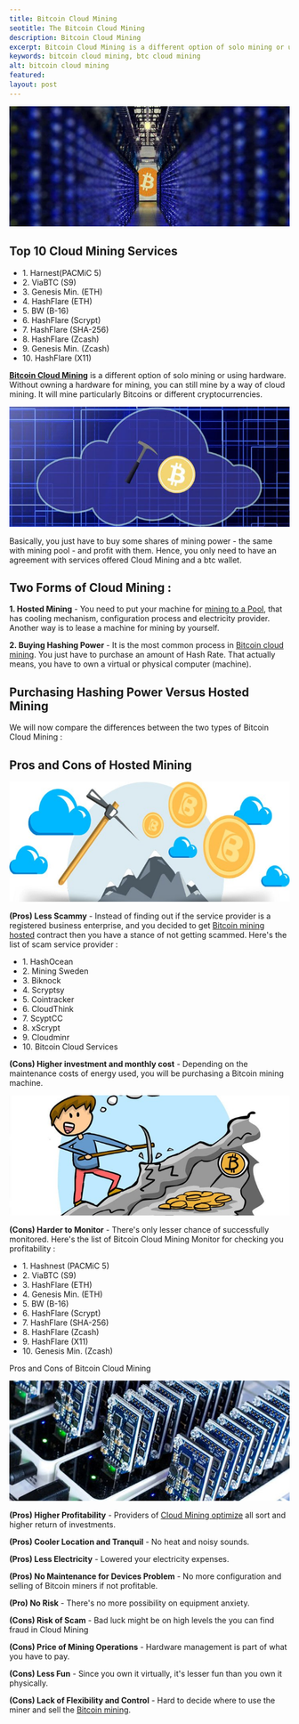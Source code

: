 ```yaml
---
title: Bitcoin Cloud Mining
seotitle: The Bitcoin Cloud Mining
description: Bitcoin Cloud Mining
excerpt: Bitcoin Cloud Mining is a different option of solo mining or using hardware.
keywords: bitcoin cloud mining, btc cloud mining
alt: bitcoin cloud mining
featured: 
layout: post
---
```


<p><center><img src="/images/cloud-servers.jpg" alt="cloud-servers"/></center></p>
<h2>Top 10 Cloud Mining Services</h2>
<ul>
<li>1. Harnest(PACMiC 5)</li>
<li>2. ViaBTC (S9)</li>
<li>3. Genesis Min. (ETH)</li>
<li>4. HashFlare (ETH)</li>
<li>5. BW (B-16)</li>
<li>6. HashFlare (Scrypt)</li>
<li>7. HashFlare (SHA-256)</li>
<li>8. HashFlare (Zcash)</li>
<li>9. Genesis Min. (Zcash)</li>
<li>10. HashFlare (X11)</li>
</ul>

<p><strong><a href="/what-is-bitcoin/">Bitcoin  Cloud Mining</a></strong>  is a different option of solo mining or using hardware. Without owning a hardware for mining, you can still mine by a way of cloud mining. It will mine particularly Bitcoins or different cryptocurrencies. </p>

<p><center><img src="/images/mining-cloud-btc.jpg" alt="mining-cloud-btc"/></center></p>

<p>Basically, you just have to buy some shares of mining power - the same with mining pool - and profit with them. Hence, you only need to have an agreement with services offered Cloud Mining and a btc wallet.</p>

<h2>Two Forms of Cloud Mining :</h2>

<p><strong>1.  Hosted Mining</strong> - You need to put your machine for <a href="/bitcoin-miner-SP20-jackson/">mining to a Pool</a>, that has cooling mechanism, configuration process and electricity provider. Another way is to lease a machine for mining by yourself.</p>

<p><strong>2. Buying Hashing Power</strong> - It is the most common process in <a href="/bitcoin-miner-antminer-s9/">Bitcoin cloud mining</a>. You just have to purchase an amount of Hash Rate. That actually means, you have to own a virtual or physical computer (machine).</p>

<p><h2>Purchasing Hashing Power Versus Hosted Mining</h2></p>

<p>We will now compare the differences between the two types of Bitcoin Cloud Mining :</p>

<h2>Pros and Cons of Hosted Mining </h2>

<p><center><img src="/images/cloud-btc-mining.jpg" alt="cloud-btc-mining"/></center></p>

<p><strong>(Pros) Less Scammy</strong> - Instead of finding out if the service provider is a registered business enterprise, and you decided to get <a href="/how-to-mine-bitcoins/">Bitcoin mining hosted</a> contract then you have a stance of not getting scammed. Here's the list of scam service provider :</p>
<ul>
<li>1. HashOcean</li>
<li>2. Mining Sweden</li>
<li>3. Biknock</li>
<li>4. Scryptsy</li>
<li>5. Cointracker</li>
<li>6. CloudThink</li>
<li>7. ScyptCC</li>
<li>8. xScrypt</li>
<li>9. Cloudminr</li>
<li>10. Bitcoin Cloud Services</li>
</ul>
<p><strong>(Cons) Higher investment and monthly cost</strong> - Depending on the maintenance costs of energy used, you will be purchasing a Bitcoin mining machine.</p>

<p><center><img src="/images/bitcoin-miner.jpg" alt="bitcoin-miner"/></center></p>

<p><strong>(Cons) Harder to Monitor</strong> - There's only lesser chance of successfully monitored. Here's the list of Bitcoin Cloud Mining Monitor for checking you profitability :</p>
<ul>
<li>1. Hashnest (PACMiC 5)</li>
<li>2. ViaBTC (S9)</li>
<li>3. HashFlare (ETH)</li>
<li>4. Genesis Min. (ETH)</li>
<li>5. BW (B-16)</li>
<li>6. HashFlare (Scrypt)</li>
<li>7. HashFlare (SHA-256)</li>
<li>8. HashFlare (Zcash)</li>
<li>9. HashFlare (X11)</li>
<li>10.  Genesis Min. (Zcash)</li>
</ul>
Pros and Cons of Bitcoin Cloud Mining

<p><center><img src="/images/btc-cloud-server.jpg" alt="btc-cloud-server"/></center></p>

<p><strong>(Pros) Higher Profitability</strong> - Providers of <a href="/irb-warns-against-bitcoin-breaks-usd-1000/">Cloud Mining optimize</a> all sort and higher return of investments.</p>

<p><strong>(Pros) Cooler Location and Tranquil</strong> - No heat and noisy sounds.</p>

<p><strong>(Pros) Less Electricity</strong> - Lowered your electricity expenses.</p>

<p><strong>(Pros) No Maintenance for Devices Problem</strong> - No more configuration and selling of Bitcoin miners if not profitable.</p>

<p><strong>(Pro) No Risk</strong> - There's no more possibility on equipment anxiety.</p>

<p><strong>(Cons) Risk of Scam</strong> - Bad luck might be on high levels the you can find fraud in Cloud Mining</p>

<p><strong>(Cons) Price of Mining Operations</strong> - Hardware management is part of what you have to pay.</p>

<p><strong>(Cons) Less Fun</strong> - Since you own it virtually, it's lesser fun than you own it physically.</p>

<p><strong>(Cons) Lack of Flexibility and Control</strong> - Hard to decide where to use the miner and sell the <a href="/bitcoin-gambling-investments-512/">Bitcoin mining</a>.</p>
